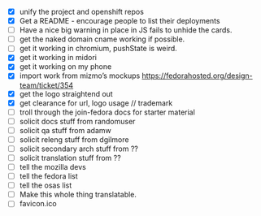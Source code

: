 - [X] unify the project and openshift repos
- [X] Get a README - encourage people to list their deployments
- [ ] Have a nice big warning in place in JS fails to unhide the cards.
- [ ] get the naked domain cname working if possible.
- [ ] get it working in chromium, pushState is weird.
- [X] get it working in midori
- [X] get it working on my phone
- [X] import work from mizmo’s mockups https://fedorahosted.org/design-team/ticket/354
- [X] get the logo straightend out
- [X] get clearance for url, logo usage // trademark
- [ ] troll through the join-fedora docs for starter material
- [ ] solicit docs stuff from randomuser
- [ ] solicit qa stuff from adamw
- [ ] solicit releng stuff from dgilmore
- [ ] solicit secondary arch stuff from ??
- [ ] solicit translation stuff from ??
- [ ] tell the mozilla devs
- [ ] tell the fedora list
- [ ] tell the osas list
- [ ] Make this whole thing translatable.
- [ ] favicon.ico
